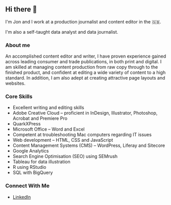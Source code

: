 ## Hi there 👋

I'm Jon and I work at a production journalist and content editor in the 🇬🇧.

I'm also a self-taught data analyst and data journalist. 

### About me

An accomplished content editor and writer, I have proven experience gained across leading consumer and trade publications, in both print and digital. I am skilled at managing content production from raw copy through to the finished product, and confident at editing a wide variety of content to a high standard. In addition, I am also adept at creating attractive page layouts and websites.

### Core Skills

- Excellent writing and editing skills
- Adobe Creative Cloud – proficient in InDesign, Illustrator, Photoshop, Acrobat and Premiere Pro
- QuarkXPress
- Microsoft Office – Word and Excel
- Competent at troubleshooting Mac computers regarding IT issues
- Web development – HTML, CSS and JavaScript
- Content Management Systems (CMS) – WordPress, Liferay and Sitecore
- Google Analytics
- Search Engine Optimisation (SEO) using SEMrush 
- Tableau for data illustration
- R using RStudio
- SQL with BigQuery

### Connect With Me

- [LinkedIn](https://www.linkedin.com/in/jonlysons/)


<!--
**JonLysons/JonLysons** is a ✨ _special_ ✨ repository because its `README.md` (this file) appears on your GitHub profile.

Here are some ideas to get you started:

- 🔭 I’m currently working on ...
- 🌱 I’m currently learning ...
- 👯 I’m looking to collaborate on ...
- 🤔 I’m looking for help with ...
- 💬 Ask me about ...
- 📫 How to reach me: ...
- 😄 Pronouns: ...
- ⚡ Fun fact: ...
-->
